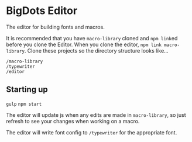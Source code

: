 # BigDots Editor

The editor for building fonts and macros.

It is recommended that you have `macro-library` cloned and `npm link`ed before you clone the Editor. When you clone the editor, `npm link macro-library`. Clone these projects so the directory structure looks like...

```
/macro-library
/typewriter
/editor
```

## Starting up

`gulp`
`npm start`

The editor will update js when any edits are made in `macro-library`, so just refresh to see your changes when working on a macro.

The editor will write font config to `/typewriter` for the appropriate font.
